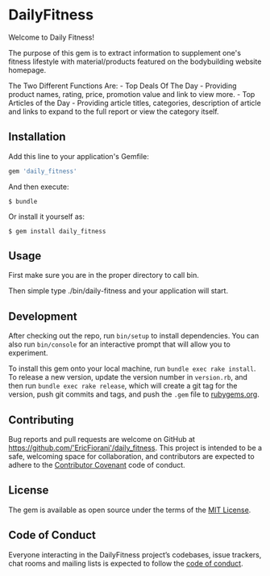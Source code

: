 # DailyFitness

Welcome to Daily Fitness!

The purpose of this gem is to extract information
to supplement one's fitness lifestyle with material/products
featured on the bodybuilding website homepage.

The Two Different Functions Are:
    - Top Deals Of The Day
      - Providing product names, rating, price, promotion value and link to
        view more.
    - Top Articles of the Day
      - Providing article titles, categories, description of article and links
        to expand to the full report or view the category itself.

## Installation

Add this line to your application's Gemfile:

```ruby
gem 'daily_fitness'
```

And then execute:

    $ bundle

Or install it yourself as:

    $ gem install daily_fitness

## Usage

First make sure you are in the proper directory to call bin.

Then simple type ./bin/daily-fitness and your application will start.

## Development

After checking out the repo, run `bin/setup` to install dependencies. You can also run `bin/console` for an interactive prompt that will allow you to experiment.

To install this gem onto your local machine, run `bundle exec rake install`. To release a new version, update the version number in `version.rb`, and then run `bundle exec rake release`, which will create a git tag for the version, push git commits and tags, and push the `.gem` file to [rubygems.org](https://rubygems.org).

## Contributing

Bug reports and pull requests are welcome on GitHub at https://github.com/'EricFiorani'/daily_fitness. This project is intended to be a safe, welcoming space for collaboration, and contributors are expected to adhere to the [Contributor Covenant](http://contributor-covenant.org) code of conduct.

## License

The gem is available as open source under the terms of the [MIT License](https://opensource.org/licenses/MIT).

## Code of Conduct

Everyone interacting in the DailyFitness project’s codebases, issue trackers, chat rooms and mailing lists is expected to follow the [code of conduct](https://github.com/'EricFiorani'/daily_fitness/blob/master/CODE_OF_CONDUCT.md).
